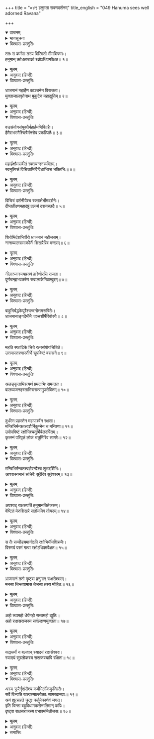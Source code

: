 +++
title = "०४९ हनुमता रावणदर्शनम्"
title_english = "049 Hanuma sees well adorned Ravana"

+++
<details open><summary>वाचनम्</summary>
<div caption="श्रीराम-हरिसीताराममूर्ति-घनपाठिभ्यां वचनम्" class="audioEmbed" src="https://archive.org/download/Ramayana-recitation-Sriram-harisItArAmamUrti-Ghanapaati-v2/Kanda_5/Kanda_5_SK-048-Ravana_sends_his_son_Indrajit.mp3"></div>
</details>

<details><summary>भागसूचना</summary>

49. रावणके प्रभावशाली स्वरूपको देखकर हनुमान् जी के मनमें अनेक प्रकारके विचारोंका उठना
</details>

<details open><summary>विश्वास-प्रस्तुतिः</summary>

ततः स कर्मणा तस्य विस्मितो भीमविक्रमः।  
हनूमान् क्रोधताम्राक्षो रक्षोऽधिपमवैक्षत॥ १॥
</details>

<details><summary>मूलम्</summary>

ततः स कर्मणा तस्य विस्मितो भीमविक्रमः।  
हनूमान् क्रोधताम्राक्षो रक्षोऽधिपमवैक्षत॥ १॥
</details>

<details><summary>अनुवाद (हिन्दी)</summary>

इन्द्रजित् के उस नीतिपूर्ण कर्मसे विस्मित तथा रावणके सीताहरण आदि कर्मोंसे कुपित हो रोषसे लाल आँखें किये भयंकर पराक्रमी हनुमान् जी ने राक्षसराज रावणकी ओर देखा॥ १॥
</details>

<details open><summary>विश्वास-प्रस्तुतिः</summary>

भ्राजमानं महार्हेण काञ्चनेन विराजता।  
मुक्ताजालवृतेनाथ मुकुटेन महाद्युतिम्॥ २॥
</details>

<details><summary>मूलम्</summary>

भ्राजमानं महार्हेण काञ्चनेन विराजता।  
मुक्ताजालवृतेनाथ मुकुटेन महाद्युतिम्॥ २॥
</details>

<details><summary>अनुवाद (हिन्दी)</summary>

वह महातेजस्वी राक्षसराज सोनेके बने हुए बहुमूल्य एवं दीप्तिमान् मुकुटसे, जिसमें मोतियोंका काम किया हुआ था, उद्भासित हो रहा था॥ २॥
</details>

<details open><summary>विश्वास-प्रस्तुतिः</summary>

वज्रसंयोगसंयुक्तैर्महार्हमणिविग्रहैः।  
हैमैराभरणैश्चित्रैर्मनसेव प्रकल्पितैः॥ ३॥
</details>

<details><summary>मूलम्</summary>

वज्रसंयोगसंयुक्तैर्महार्हमणिविग्रहैः।  
हैमैराभरणैश्चित्रैर्मनसेव प्रकल्पितैः॥ ३॥
</details>

<details><summary>अनुवाद (हिन्दी)</summary>

उसके विभिन्न अङ्गोंमें सोनेके विचित्र आभूषण ऐसे सुन्दर लगते थे मानो मानसिक संकल्पद्वारा बनाये गये हों। उनमें हीरे तथा बहुमूल्य मणिरत्न जड़े हुए थे, उन आभूषणोंसे रावणकी अद्भुत शोभा होती थी॥ ३॥
</details>

<details open><summary>विश्वास-प्रस्तुतिः</summary>

महार्हक्षौमसंवीतं रक्तचन्दनरूषितम्।  
स्वनुलिप्तं विचित्राभिर्विविधाभिश्च भक्तिभिः॥ ४॥
</details>

<details><summary>मूलम्</summary>

महार्हक्षौमसंवीतं रक्तचन्दनरूषितम्।  
स्वनुलिप्तं विचित्राभिर्विविधाभिश्च भक्तिभिः॥ ४॥
</details>

<details><summary>अनुवाद (हिन्दी)</summary>

बहुमूल्य रेशमी वस्त्र उसके शरीरकी शोभा बढ़ा रहे थे। वह लाल चन्दनसे चर्चित था और भाँति-भाँतिकी विचित्र रचनाओंसे युक्त सुन्दर अङ्गरागोंसे उसका सारा अङ्ग सुशोभित हो रहा था॥ ४॥
</details>

<details open><summary>विश्वास-प्रस्तुतिः</summary>

विचित्रं दर्शनीयैश्च रक्ताक्षैर्भीमदर्शनैः।  
दीप्ततीक्ष्णमहादंष्ट्रं प्रलम्बं दशनच्छदैः॥ ५॥
</details>

<details><summary>मूलम्</summary>

विचित्रं दर्शनीयैश्च रक्ताक्षैर्भीमदर्शनैः।  
दीप्ततीक्ष्णमहादंष्ट्रं प्रलम्बं दशनच्छदैः॥ ५॥
</details>

<details><summary>अनुवाद (हिन्दी)</summary>

उसकी आँखें देखने योग्य लाल-लाल और भयावनी थीं; उनसे और चमकीली तीखी एवं बड़ी-बड़ी दाढ़ों तथा लंबे-लंबे ओठोंके कारण उसकी विचित्र शोभा होती थी॥
</details>

<details open><summary>विश्वास-प्रस्तुतिः</summary>

शिरोभिर्दशभिर्वीरो भ्राजमानं महौजसम्।  
नानाव्यालसमाकीर्णैः शिखरैरिव मन्दरम्॥ ६॥
</details>

<details><summary>मूलम्</summary>

शिरोभिर्दशभिर्वीरो भ्राजमानं महौजसम्।  
नानाव्यालसमाकीर्णैः शिखरैरिव मन्दरम्॥ ६॥
</details>

<details><summary>अनुवाद (हिन्दी)</summary>

वीर हनुमान् जी ने देखा, अपने दस मस्तकोंसे सुशोभित महाबली रावण नाना प्रकारके सर्पोंसे भरे हुए अनेक शिखरोंद्वारा शोभा पानेवाले मन्दराचलके समान प्रतीत हो रहा है॥ ६॥
</details>

<details open><summary>विश्वास-प्रस्तुतिः</summary>

नीलाञ्जनचयप्रख्यं हारेणोरसि राजता।  
पूर्णचन्द्राभवक्त्रेण सबालार्कमिवाम्बुदम्॥ ७॥
</details>

<details><summary>मूलम्</summary>

नीलाञ्जनचयप्रख्यं हारेणोरसि राजता।  
पूर्णचन्द्राभवक्त्रेण सबालार्कमिवाम्बुदम्॥ ७॥
</details>

<details><summary>अनुवाद (हिन्दी)</summary>

उसका शरीर काले कोयलेके ढेरकी भाँति काला था और वक्षःस्थल चमकीले हारसे विभूषित था। वह पूर्ण चन्द्रके समान मनोरम मुखद्वारा प्रातःकालके सूर्यसे युक्त मेघकी भाँति शोभा पा रहा था॥ ७॥
</details>

<details open><summary>विश्वास-प्रस्तुतिः</summary>

बाहुभिर्बद्धकेयूरैश्चन्दनोत्तमरूषितैः।  
भ्राजमानाङ्गदैर्भीमैः पञ्चशीर्षैरिवोरगैः॥ ८॥
</details>

<details><summary>मूलम्</summary>

बाहुभिर्बद्धकेयूरैश्चन्दनोत्तमरूषितैः।  
भ्राजमानाङ्गदैर्भीमैः पञ्चशीर्षैरिवोरगैः॥ ८॥
</details>

<details><summary>अनुवाद (हिन्दी)</summary>

जिनमें केयूर बँधे थे, उत्तम चन्दनका लेप हुआ था और चमकीले अङ्गद शोभा दे रहे थे, उन भयंकर भुजाओंसे सुशोभित रावण ऐसा जान पड़ता था, मानो पाँच सिरवाले अनेक सर्पोंसे सेवित हो रहा हो॥ ८॥
</details>

<details open><summary>विश्वास-प्रस्तुतिः</summary>

महति स्फाटिके चित्रे रत्नसंयोगचित्रिते।  
उत्तमास्तरणास्तीर्णे सूपविष्टं वरासने॥ ९॥
</details>

<details><summary>मूलम्</summary>

महति स्फाटिके चित्रे रत्नसंयोगचित्रिते।  
उत्तमास्तरणास्तीर्णे सूपविष्टं वरासने॥ ९॥
</details>

<details><summary>अनुवाद (हिन्दी)</summary>

वह स्फटिकमणिके बने हुए विशाल एवं सुन्दर सिंहासनपर, जो नाना प्रकारके रत्नोंके संयोगसे चित्रित, विचित्र तथा सुन्दर बिछौनोंसे आच्छादित था, बैठा हुआ था॥
</details>

<details open><summary>विश्वास-प्रस्तुतिः</summary>

अलङ्कृताभिरत्यर्थं प्रमदाभिः समन्ततः।  
वालव्यजनहस्ताभिरारात्समुपसेवितम्॥ १०॥
</details>

<details><summary>मूलम्</summary>

अलङ्कृताभिरत्यर्थं प्रमदाभिः समन्ततः।  
वालव्यजनहस्ताभिरारात्समुपसेवितम्॥ १०॥
</details>

<details><summary>अनुवाद (हिन्दी)</summary>

वस्त्र और आभूषणोंसे खूब सजी हुई बहुत-सी युवतियाँ हाथमें चँवर लिये सब ओरसे आस-पास खड़ी हो उसकी सेवा करती थीं॥ १०॥
</details>

<details open><summary>विश्वास-प्रस्तुतिः</summary>

दुर्धरेण प्रहस्तेन महापार्श्वेन रक्षसा।  
मन्त्रिभिर्मन्त्रतत्त्वज्ञैर्निकुम्भेन च मन्त्रिणा॥ ११॥  
उपोपविष्टं रक्षोभिश्चतुर्भिर्बलदर्पितम्।  
कृत्स्नं परिवृतं लोकं चतुर्भिरिव सागरैः॥ १२॥
</details>

<details><summary>मूलम्</summary>

दुर्धरेण प्रहस्तेन महापार्श्वेन रक्षसा।  
मन्त्रिभिर्मन्त्रतत्त्वज्ञैर्निकुम्भेन च मन्त्रिणा॥ ११॥  
उपोपविष्टं रक्षोभिश्चतुर्भिर्बलदर्पितम्।  
कृत्स्नं परिवृतं लोकं चतुर्भिरिव सागरैः॥ १२॥
</details>

<details><summary>अनुवाद (हिन्दी)</summary>

मन्त्र-तत्त्वको जाननेवाले दुर्धर, प्रहस्त, महापार्श्व तथा निकुम्भ—ये चार राक्षसजातीय मन्त्री उसके पास बैठे थे। उन चारों राक्षसोंसे घिरा हुआ बलाभिमानी रावण चार समुद्रोंसे घिरे हुए समस्त भूलोककी भाँति शोभा पा रहा था॥ ११-१२॥
</details>

<details open><summary>विश्वास-प्रस्तुतिः</summary>

मन्त्रिभिर्मन्त्रतत्त्वज्ञैरन्यैश्च शुभदर्शिभिः।  
आश्वास्यमानं सचिवैः सुरैरिव सुरेश्वरम्॥ १३॥
</details>

<details><summary>मूलम्</summary>

मन्त्रिभिर्मन्त्रतत्त्वज्ञैरन्यैश्च शुभदर्शिभिः।  
आश्वास्यमानं सचिवैः सुरैरिव सुरेश्वरम्॥ १३॥
</details>

<details><summary>अनुवाद (हिन्दी)</summary>

जैसे देवता देवराज इन्द्रको सान्त्वना देते हैं, उसी प्रकार मन्त्र-तत्त्वके ज्ञाता मन्त्री तथा दूसरे-दूसरे शुभचिन्तक सचिव उसे आश्वासन दे रहे थे॥ १३॥
</details>

<details open><summary>विश्वास-प्रस्तुतिः</summary>

अपश्यद् राक्षसपतिं हनूमानतितेजसम्।  
वेष्टितं मेरुशिखरे सतोयमिव तोयदम्॥ १४॥
</details>

<details><summary>मूलम्</summary>

अपश्यद् राक्षसपतिं हनूमानतितेजसम्।  
वेष्टितं मेरुशिखरे सतोयमिव तोयदम्॥ १४॥
</details>

<details><summary>अनुवाद (हिन्दी)</summary>

इस प्रकार हनुमान् जी ने मन्त्रियोंसे घिरे हुए अत्यन्त तेजस्वी, सिंहासनारूढ़ राक्षसराज रावणको मेरुशिखरपर विराजमान सजल जलधरके समान देखा॥ १४॥
</details>

<details open><summary>विश्वास-प्रस्तुतिः</summary>

स तैः सम्पीड्यमानोऽपि रक्षोभिर्भीमविक्रमैः।  
विस्मयं परमं गत्वा रक्षोऽधिपमवैक्षत॥ १५॥
</details>

<details><summary>मूलम्</summary>

स तैः सम्पीड्यमानोऽपि रक्षोभिर्भीमविक्रमैः।  
विस्मयं परमं गत्वा रक्षोऽधिपमवैक्षत॥ १५॥
</details>

<details><summary>अनुवाद (हिन्दी)</summary>

उन भयानक पराक्रमी राक्षसोंसे पीड़ित होनेपर भी हनुमान् जी  अत्यन्त विस्मित होकर राक्षसराज रावणको बड़े गौरसे देखते रहे॥ १५॥
</details>

<details open><summary>विश्वास-प्रस्तुतिः</summary>

भ्राजमानं ततो दृष्ट्वा हनुमान् राक्षसेश्वरम्।  
मनसा चिन्तयामास तेजसा तस्य मोहितः॥ १६॥
</details>

<details><summary>मूलम्</summary>

भ्राजमानं ततो दृष्ट्वा हनुमान् राक्षसेश्वरम्।  
मनसा चिन्तयामास तेजसा तस्य मोहितः॥ १६॥
</details>

<details><summary>अनुवाद (हिन्दी)</summary>

उस दीप्तिशाली राक्षसराजको अच्छी तरह देखकर उसके तेजसे मोहित हो हनुमान् जी मन-ही-मन इस प्रकार विचार करने लगे—॥ १६॥
</details>

<details open><summary>विश्वास-प्रस्तुतिः</summary>

अहो रूपमहो धैर्यमहो सत्त्वमहो द्युतिः।  
अहो राक्षसराजस्य सर्वलक्षणयुक्तता॥ १७॥
</details>

<details><summary>मूलम्</summary>

अहो रूपमहो धैर्यमहो सत्त्वमहो द्युतिः।  
अहो राक्षसराजस्य सर्वलक्षणयुक्तता॥ १७॥
</details>

<details><summary>अनुवाद (हिन्दी)</summary>

‘अहो! इस राक्षसराजका रूप कैसा अद्भुत है! कैसा अनोखा धैर्य है। कैसी अनुपम शक्ति है! और कैसा आश्चर्यजनक तेज है! इसका सम्पूर्ण राजोचित लक्षणोंसे सम्पन्न होना कितने आश्चर्यकी बात है!॥ १७॥
</details>

<details open><summary>विश्वास-प्रस्तुतिः</summary>

यद्यधर्मो न बलवान् स्यादयं राक्षसेश्वरः।  
स्यादयं सुरलोकस्य सशक्रस्यापि रक्षिता॥ १८॥
</details>

<details><summary>मूलम्</summary>

यद्यधर्मो न बलवान् स्यादयं राक्षसेश्वरः।  
स्यादयं सुरलोकस्य सशक्रस्यापि रक्षिता॥ १८॥
</details>

<details><summary>अनुवाद (हिन्दी)</summary>

‘यदि इसमें प्रबल अधर्म न होता तो यह राक्षसराज रावण इन्द्रसहित सम्पूर्ण देवलोकका संरक्षक हो सकता था॥ १८॥
</details>

<details open><summary>विश्वास-प्रस्तुतिः</summary>

अस्य क्रूरैर्नृशंसैश्च कर्मभिर्लोककुत्सितैः।  
सर्वे बिभ्यति खल्वस्माल्लोकाः सामरदानवाः॥ १९॥  
अयं ह्युत्सहते क्रुद्धः कर्तुमेकार्णवं जगत्।  
इति चिन्तां बहुविधामकरोन्मतिमान् कपिः।  
दृष्ट्वा राक्षसराजस्य प्रभावममितौजसः॥ २०॥
</details>

<details><summary>मूलम्</summary>

अस्य क्रूरैर्नृशंसैश्च कर्मभिर्लोककुत्सितैः।  
सर्वे बिभ्यति खल्वस्माल्लोकाः सामरदानवाः॥ १९॥  
अयं ह्युत्सहते क्रुद्धः कर्तुमेकार्णवं जगत्।  
इति चिन्तां बहुविधामकरोन्मतिमान् कपिः।  
दृष्ट्वा राक्षसराजस्य प्रभावममितौजसः॥ २०॥
</details>

<details><summary>अनुवाद (हिन्दी)</summary>

‘इसके लोकनिन्दित क्रूरतापूर्ण निष्ठुर कर्मोंके कारण देवताओं और दानवोंसहित सम्पूर्ण लोक इससे भयभीत रहते हैं। यह कुपित होनेपर समस्त जगत् को एकार्णवमें निमग्न कर सकता है—संसारमें प्रलय मचा सकता है।’ अमित तेजस्वी राक्षसराजके प्रभावको देखकर वे बुद्धिमान् वानरवीर ऐसी अनेक प्रकारकी चिन्ताएँ करते रहे॥ १९-२०॥
</details>

<details><summary>समाप्तिः</summary>

इत्यार्षे श्रीमद्रामायणे वाल्मीकीये आदिकाव्ये सुन्दरकाण्डे एकोनपञ्चाशः सर्गः॥ ४९॥  
इस प्रकार श्रीवाल्मीकिनिर्मित आर्षरामायण आदिकाव्यके सुन्दरकाण्डमें उनचासवाँ सर्ग पूरा हुआ॥ ४९॥
</details>

